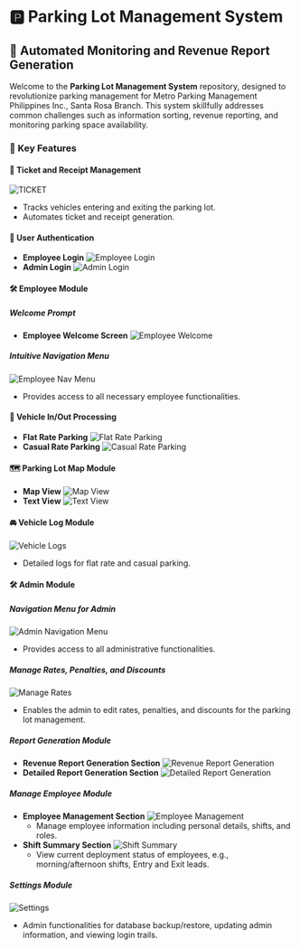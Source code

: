 # 🅿️ Parking Lot Management System

## 🚀 Automated Monitoring and Revenue Report Generation

Welcome to the **Parking Lot Management System** repository, designed to revolutionize parking management for Metro Parking Management Philippines Inc., Santa Rosa Branch. This system skillfully addresses common challenges such as information sorting, revenue reporting, and monitoring parking space availability.

### 🌟 Key Features

#### 🎫 Ticket and Receipt Management
![TICKET](https://github.com/CarlosNatanauan/Metro-Parking-Philippines-System/assets/94023674/1055f7a7-c0e3-4db5-a8d7-e4ba496da1dc)
- Tracks vehicles entering and exiting the parking lot.
- Automates ticket and receipt generation.

#### 🔐 User Authentication
- **Employee Login**
  ![Employee Login](https://github.com/CarlosNatanauan/Metro-Parking-Philippines-System/assets/94023674/5861f08c-edf6-410b-82de-948fb6f8051f)
- **Admin Login**
  ![Admin Login](https://github.com/CarlosNatanauan/Metro-Parking-Philippines-System/assets/94023674/0faf8b4f-9ced-4f9a-bd4a-0c0781c62a07)

#### 🛠️ Employee Module

##### Welcome Prompt
- **Employee Welcome Screen**
  ![Employee Welcome](https://github.com/CarlosNatanauan/Metro-Parking-Philippines-System/assets/94023674/0847a268-8e7a-4bba-8280-19aeaa2c75a6)

##### Intuitive Navigation Menu
![Employee Nav Menu](https://github.com/CarlosNatanauan/Metro-Parking-Philippines-System/assets/94023674/433805ba-39c3-4bdd-90a4-a3d061e447cf)
- Provides access to all necessary employee functionalities.

#### 🚗 Vehicle In/Out Processing
- **Flat Rate Parking**
  ![Flat Rate Parking](https://github.com/CarlosNatanauan/Metro-Parking-Philippines-System/assets/94023674/16ea146e-5d6e-479b-acbc-c3f34c11d5b9)
- **Casual Rate Parking**
  ![Casual Rate Parking](https://github.com/CarlosNatanauan/Metro-Parking-Philippines-System/assets/94023674/e966e5ab-0d6f-42f1-868b-f7203788eb3c)

#### 🗺️ Parking Lot Map Module
- **Map View**
  ![Map View](https://github.com/CarlosNatanauan/Metro-Parking-Philippines-System/assets/94023674/4ca8a6fc-6f61-457a-a5e9-e399ca85a20d)
- **Text View**
  ![Text View](https://github.com/CarlosNatanauan/Metro-Parking-Philippines-System/assets/94023674/bec202ed-b47e-4639-8520-2c8e2fdd96b6)

#### 🚘 Vehicle Log Module
![Vehicle Logs](https://github.com/CarlosNatanauan/Metro-Parking-Philippines-System/assets/94023674/9c48f15a-e9aa-46d3-8db2-4ae87d8f2425)
- Detailed logs for flat rate and casual parking.

#### 🛠️ Admin Module

##### Navigation Menu for Admin
![Admin Navigation Menu](https://github.com/CarlosNatanauan/Metro-Parking-Philippines-System/assets/94023674/c77096b2-8cb2-4176-9889-3d25ddf37d09)
- Provides access to all administrative functionalities.

##### Manage Rates, Penalties, and Discounts
![Manage Rates](https://github.com/CarlosNatanauan/Metro-Parking-Philippines-System/assets/94023674/68c28f19-4733-4f13-83cc-fcc453d5a7d0)
- Enables the admin to edit rates, penalties, and discounts for the parking lot management.

##### Report Generation Module
- **Revenue Report Generation Section**
  ![Revenue Report Generation](https://github.com/CarlosNatanauan/Metro-Parking-Philippines-System/assets/94023674/42cdfe8d-4433-455a-ade4-0c30ce4a63cf)
- **Detailed Report Generation Section**
  ![Detailed Report Generation](https://github.com/CarlosNatanauan/Metro-Parking-Philippines-System/assets/94023674/8b5ae4d7-9eba-4a7d-8012-0f087a12c8c1)

##### Manage Employee Module
- **Employee Management Section**
  ![Employee Management](https://github.com/CarlosNatanauan/Metro-Parking-Philippines-System/assets/94023674/bbbfc780-402f-49a5-904d-0b7944caa5fd)
  - Manage employee information including personal details, shifts, and roles.
- **Shift Summary Section**
  ![Shift Summary](https://github.com/CarlosNatanauan/Metro-Parking-Philippines-System/assets/94023674/2d7f6093-940f-4475-92dd-900518471605)
  - View current deployment status of employees, e.g., morning/afternoon shifts, Entry and Exit leads.

##### Settings Module
![Settings](https://github.com/CarlosNatanauan/Metro-Parking-Philippines-System/assets/94023674/2e23c5a6-81c3-4829-a6ab-6b652d864f68)
- Admin functionalities for database backup/restore, updating admin information, and viewing login trails.

